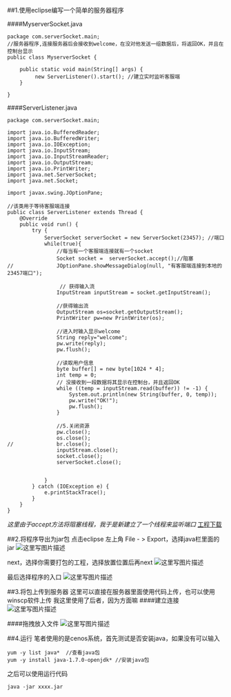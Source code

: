 ##1.使用eclipse编写一个简单的服务器程序

####MyserverSocket.java
```
package com.serverSocket.main;
//服务器程序,连接服务器后会接收到welcome，在没对他发送一组数据后，将返回OK，并且在控制台显示
public class MyserverSocket {

	public static void main(String[] args) {
		 new ServerListener().start(); //建立实时监听客服端
	}

}

```
####ServerListener.java

```
package com.serverSocket.main;

import java.io.BufferedReader;
import java.io.BufferedWriter;
import java.io.IOException;
import java.io.InputStream;
import java.io.InputStreamReader;
import java.io.OutputStream;
import java.io.PrintWriter;
import java.net.ServerSocket;
import java.net.Socket;

import javax.swing.JOptionPane;

//该类用于等待客服端连接
public class ServerListener extends Thread {
	@Override
	public void run() {
		try {
			ServerSocket serverSocket = new ServerSocket(23457); //端口
			while(true){
				//每当有一个客服端连接就有一个socket
				Socket socket =  serverSocket.accept();//阻塞
//				JOptionPane.showMessageDialog(null, "有客服端连接到本地的23457端口");	

				 // 获得输入流
		        InputStream inputStream = socket.getInputStream();  
		          	        
		        //获得输出流
		        OutputStream os=socket.getOutputStream();  
	            PrintWriter pw=new PrintWriter(os);  
	            
	            //进入时输入显示welcome
	            String reply="welcome";  
	            pw.write(reply);  
	            pw.flush(); 
	            
	            //读取用户信息
	            byte buffer[] = new byte[1024 * 4];  
		        int temp = 0;  
		        // 没接收到一段数据将其显示在控制台，并且返回OK
		        while ((temp = inputStream.read(buffer)) != -1) {  
		            System.out.println(new String(buffer, 0, temp));
		            pw.write("OK!");  
		            pw.flush(); 
		        }   
	   
	            //5.关闭资源  
	            pw.close();  
	            os.close();  
//	            br.close();  
	            inputStream.close();  
	            socket.close();  
	            serverSocket.close();  
	               
				
			}
		} catch (IOException e) {
			e.printStackTrace();
		} 
	}
}

```
*这里由于accept方法将阻塞线程，我于是新建立了一个线程来监听端口*
[工程下载](http://download.csdn.net/detail/lissettecarlr/9442300)

##2.将程序导出为jar包
点击eclipse 左上角 File - > Export，选择java栏里面的jar 
![这里写图片描述](http://img.blog.csdn.net/20160224191946465)

next，选择你需要打包的工程，选择放置位置后再next
![这里写图片描述](http://img.blog.csdn.net/20160224192137075)

最后选择程序的入口
![这里写图片描述](http://img.blog.csdn.net/20160224192213138)


##3.将包上传到服务器
这里可以直接在服务器里面使用代码上传，也可以使用winscp软件上传
我这里使用了后者，因为方面嘛
####建立连接
![这里写图片描述](http://img.blog.csdn.net/20160224192623468)

####拖拽放入文件
![这里写图片描述](http://img.blog.csdn.net/20160224192714843)

##4.运行
笔者使用的是cenos系统，首先测试是否安装java，如果没有可以输入

```
yum -y list java*  //查看java包
yum -y install java-1.7.0-openjdk* //安装java包
```
之后可以使用运行代码

```
java -jar xxxx.jar 
```


